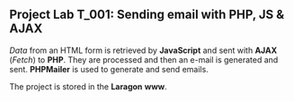 ## Project Lab T_001: Sending email with PHP, JS & AJAX

_Data_ from an HTML form is retrieved by **JavaScript** and sent with **AJAX** (_Fetch_) to **PHP**. They are processed and then an e-mail is generated and sent. **PHPMailer** is used to generate and send emails.

The project is stored in the **Laragon** **www**.
